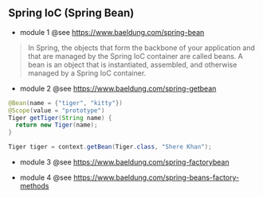 ## Spring IoC (Spring Bean)

- module 1 @see https://www.baeldung.com/spring-bean
> In Spring, the objects that form the backbone of your application and that are managed by the Spring IoC container are called beans. A bean is an object that is instantiated, assembled, and otherwise managed by a Spring IoC container.

- module 2 @see https://www.baeldung.com/spring-getbean
```java
@Bean(name = {"tiger", "kitty"})
@Scope(value = "prototype")
Tiger getTiger(String name) {
  return new Tiger(name);
}

Tiger tiger = context.getBean(Tiger.class, "Shere Khan");
```

- module 3 @see https://www.baeldung.com/spring-factorybean

- module 4 @see https://www.baeldung.com/spring-beans-factory-methods

